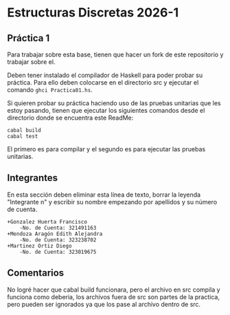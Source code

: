 # Estructuras Discretas 2026-1

## Práctica 1

Para trabajar sobre esta base, tienen que hacer un fork de este repositorio y trabajar sobre el.

Deben tener instalado el compilador de Haskell para poder probar su práctica. Para ello deben colocarse en el directorio src y ejecutar el comando `ghci Practica01.hs`.

Si quieren probar su práctica haciendo uso de las pruebas unitarias que les estoy pasando, tienen que ejecutar los siguientes comandos desde el directorio donde se encuentra este ReadMe:
```
cabal build
cabal test
```

El primero es para compilar y el segundo es para ejecutar las pruebas unitarias.

## Integrantes

En esta sección deben eliminar esta línea de texto, borrar la leyenda "Integrante n" y escribir su nombre empezando por apellidos y su número de cuenta.

    +Gonzalez Huerta Francisco
        -No. de Cuenta: 321491163
    +Mendoza Aragón Edith Alejandra
        -No. de Cuenta: 323238702
    +Martinez Ortiz Diego
        -No. de Cuenta: 323019675

## Comentarios

No logré hacer que cabal build funcionara, pero el archivo en src compila y funciona como deberia, los archivos fuera de src son partes de la practica, pero pueden ser ignorados ya que los pase al archivo dentro de src.
